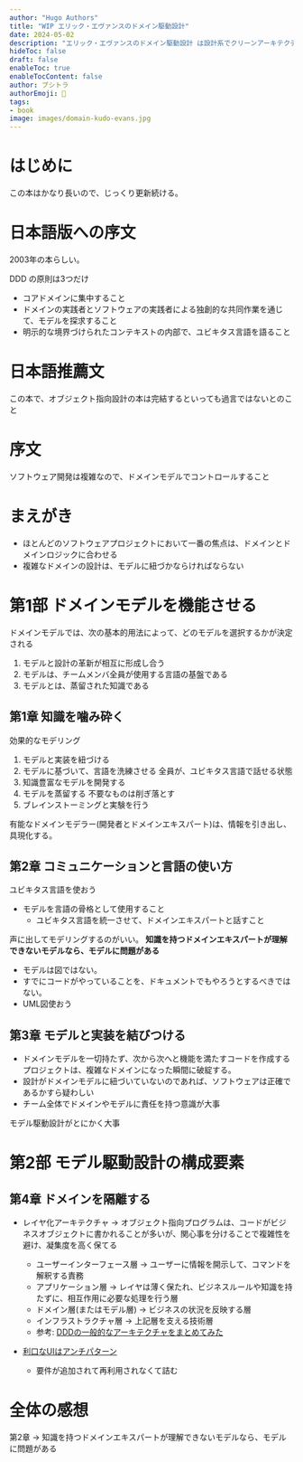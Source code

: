 ```yaml
---
author: "Hugo Authors"
title: "WIP エリック・エヴァンスのドメイン駆動設計"
date: 2024-05-02
description: "エリック・エヴァンスのドメイン駆動設計 は設計系でクリーンアーキテクチャと双角をなすと言われてる"
hideToc: false
draft: false
enableToc: true
enableTocContent: false
author: ブシトラ
authorEmoji: 🐯
tags:
- book
image: images/domain-kudo-evans.jpg
---
```


# はじめに

この本はかなり長いので、じっくり更新続ける。

# 日本語版への序文

2003年の本らしい。

DDD の原則は3つだけ

- コアドメインに集中すること
- ドメインの実践者とソフトウェアの実践者による独創的な共同作業を通じて、モデルを探求すること
- 明示的な境界づけられたコンテキストの内部で、ユビキタス言語を語ること

# 日本語推薦文

この本で、オブジェクト指向設計の本は完結するといっても過言ではないとのこと

# 序文

ソフトウェア開発は複雑なので、ドメインモデルでコントロールすること

# まえがき

- ほとんどのソフトウェアプロジェクトにおいて一番の焦点は、ドメインとドメインロジックに合わせる
- 複雑なドメインの設計は、モデルに紐づかならければならない

# 第1部 ドメインモデルを機能させる

ドメインモデルでは、次の基本的用法によって、どのモデルを選択するかが決定される

1. モデルと設計の革新が相互に形成し合う
2. モデルは、チームメンバ全員が使用する言語の基盤である
3. モデルとは、蒸留された知識である

## 第1章 知識を噛み砕く

効果的なモデリング

1. モデルと実装を紐づける
2. モデルに基づいて、言語を洗練させる
全員が、ユビキタス言語で話せる状態
3. 知識豊富なモデルを開発する
4. モデルを蒸留する
不要なものは削ぎ落とす
5. ブレインストーミングと実験を行う

有能なドメインモデラー(開発者とドメインエキスパート)は、情報を引き出し、具現化する。

## 第2章 コミュニケーションと言語の使い方

ユビキタス言語を使おう

- モデルを言語の骨格として使用すること
  - ユビキタス言語を統一させて、ドメインエキスパートと話すこと

声に出してモデリングするのがいい。
**知識を持つドメインエキスパートが理解できないモデルなら、モデルに問題がある**

- モデルは図ではない。
- すでにコードがやっていることを、ドキュメントでもやろうとするべきではない。
- UML図使おう

## 第3章 モデルと実装を結びつける

- ドメインモデルを一切持たず、次から次へと機能を満たすコードを作成するプロジェクトは、複雑なドメインになった瞬間に破綻する。
- 設計がドメインモデルに紐づいていないのであれば、ソフトウェアは正確であるかすら疑わしい
- チーム全体でドメインやモデルに責任を持つ意識が大事

モデル駆動設計がとにかく大事

# 第2部 モデル駆動設計の構成要素

## 第4章 ドメインを隔離する

- レイヤ化アーキテクチャ → オブジェクト指向プログラムは、コードがビジネスオブジェクトに書かれることが多いが、関心事を分けることで複雑性を避け、凝集度を高く保てる
  - ユーザーインターフェース層 → ユーザーに情報を開示して、コマンドを解釈する責務
  - アプリケーション層 → レイヤは薄く保たれ、ビジネスルールや知識を持たずに、相互作用に必要な処理を行う層
  - ドメイン層(またはモデル層) → ビジネスの状況を反映する層
  - インフラストラクチャ層 → 上記層を支える技術層
  - 参考: [DDDの一般的なアーキテクチャをまとめてみた](https://zenn.dev/ayumukob/articles/ff183004d09ede)

- [利口なUIはアンチパターン](https://qiita.com/YasuhiroKimesawa/items/fc635c50cba78f2d45b5)
  - 要件が追加されて再利用されなくて詰む



# 全体の感想

第2章 → 知識を持つドメインエキスパートが理解できないモデルなら、モデルに問題がある